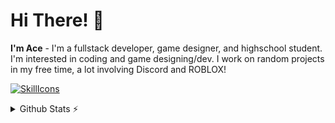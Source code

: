 # Hi There! 👋
**I'm Ace** - I'm a fullstack developer, game designer, and highschool student. I'm interested in coding and game designing/dev. I work on random projects in my free time, a lot involving Discord and ROBLOX!

[![SkillIcons](https://skillicons.dev/icons?i=lua,js,ts,html,css,react,tailwind,nodejs,py,cs,cpp)](https://skillicons.dev)<br/>

<details>
  <summary>Github Stats ⚡</summary>
  
  <a href="#">![Github stats](https://github-readme-stats.vercel.app/api?username=acetechh&theme=blueberry&count_private=true&hide_border=true&line_height=20)</a>
  <a href="#">![Top Langs](https://github-readme-stats.vercel.app/api/top-langs/?username=acetechh&layout=compact&theme=blueberry&count_private=true&hide_border=true)</a>
</details>
